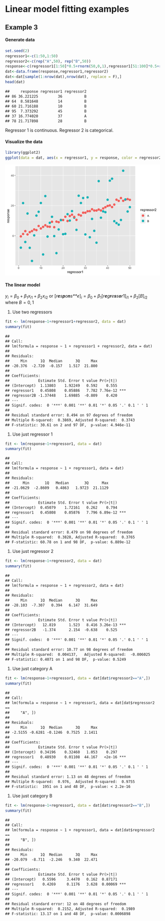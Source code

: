 Linear model fitting examples
================

Example 3
---------

#### Generate data

``` r
set.seed(2)
regressor1<-c(1:50,1:50)
regressor2<-c(rep("A",50), rep("B",50))
response<-c(regressor1[1:50]*0.5+rnorm(50,0,1),regressor1[51:100]*0.5+rnorm(50,0,10))
dat<-data.frame(response,regressor1,regressor2)
dat<-dat[sample(1:nrow(dat),nrow(dat), replace = F),]
head(dat)
```

    ##     response regressor1 regressor2
    ## 86 36.221225         36          B
    ## 64  8.581648         14          B
    ## 60 21.716188         10          B
    ## 95  7.373292         45          B
    ## 37 16.774020         37          A
    ## 78 21.717898         28          B

Regressor 1 is continuous. Regressor 2 is categorical.

#### Visualize the data

``` r
library(ggplot2)
ggplot(data = dat, aes(x = regressor1, y = response, color = regressor2))+geom_point(size = 3)
```

![](example_3_files/figure-markdown_github/unnamed-chunk-2-1.png)

#### The linear model

*y*<sub>*i*</sub> = *β*<sub>0</sub> + *β*<sub>1</sub>*x*<sub>*i*1</sub> + *β*<sub>2</sub>*x*<sub>*i*2</sub>
 or
\[*r**e**s**p**o**n**s**e*\]<sub>*i*</sub> = *β*<sub>0</sub> + *β*<sub>1</sub>\[*r**e**g**r**e**s**s**o**r*1\]<sub>*i*1</sub> + *β*<sub>2</sub>\[*B*\]<sub>*i*2</sub>
 where *B* = 0, 1

1.  Use two regressors

``` r
fit <- lm(response~1+regressor1+regressor2, data = dat)
summary(fit)
```

    ## 
    ## Call:
    ## lm(formula = response ~ 1 + regressor1 + regressor2, data = dat)
    ## 
    ## Residuals:
    ##     Min      1Q  Median      3Q     Max 
    ## -20.376  -2.720  -0.157   1.517  21.800 
    ## 
    ## Coefficients:
    ##             Estimate Std. Error t value Pr(>|t|)    
    ## (Intercept)  1.13803    1.92249   0.592    0.555    
    ## regressor1   0.45808    0.05886   7.782 7.76e-12 ***
    ## regressor2B -1.37448    1.69885  -0.809    0.420    
    ## ---
    ## Signif. codes:  0 '***' 0.001 '**' 0.01 '*' 0.05 '.' 0.1 ' ' 1
    ## 
    ## Residual standard error: 8.494 on 97 degrees of freedom
    ## Multiple R-squared:  0.3869, Adjusted R-squared:  0.3743 
    ## F-statistic: 30.61 on 2 and 97 DF,  p-value: 4.946e-11

1.  Use just regressor 1

``` r
fit <- lm(response~1+regressor1, data = dat)
summary(fit)
```

    ## 
    ## Call:
    ## lm(formula = response ~ 1 + regressor1, data = dat)
    ## 
    ## Residuals:
    ##      Min       1Q   Median       3Q      Max 
    ## -21.0629  -2.8609   0.4863   1.9723  21.1129 
    ## 
    ## Coefficients:
    ##             Estimate Std. Error t value Pr(>|t|)    
    ## (Intercept)  0.45079    1.72161   0.262    0.794    
    ## regressor1   0.45808    0.05876   7.796 6.89e-12 ***
    ## ---
    ## Signif. codes:  0 '***' 0.001 '**' 0.01 '*' 0.05 '.' 0.1 ' ' 1
    ## 
    ## Residual standard error: 8.479 on 98 degrees of freedom
    ## Multiple R-squared:  0.3828, Adjusted R-squared:  0.3765 
    ## F-statistic: 60.78 on 1 and 98 DF,  p-value: 6.889e-12

1.  Use just regressor 2

``` r
fit <- lm(response~1+regressor2, data = dat)
summary(fit)
```

    ## 
    ## Call:
    ## lm(formula = response ~ 1 + regressor2, data = dat)
    ## 
    ## Residuals:
    ##     Min      1Q  Median      3Q     Max 
    ## -28.103  -7.307   0.394   6.147  31.649 
    ## 
    ## Coefficients:
    ##             Estimate Std. Error t value Pr(>|t|)    
    ## (Intercept)   12.819      1.523   8.416 3.26e-13 ***
    ## regressor2B   -1.374      2.154  -0.638    0.525    
    ## ---
    ## Signif. codes:  0 '***' 0.001 '**' 0.01 '*' 0.05 '.' 0.1 ' ' 1
    ## 
    ## Residual standard error: 10.77 on 98 degrees of freedom
    ## Multiple R-squared:  0.004137,   Adjusted R-squared:  -0.006025 
    ## F-statistic: 0.4071 on 1 and 98 DF,  p-value: 0.5249

1.  Use just category A

``` r
fit <- lm(response~1+regressor1, data = dat[dat$regressor2=="A",])
summary(fit)
```

    ## 
    ## Call:
    ## lm(formula = response ~ 1 + regressor1, data = dat[dat$regressor2 == 
    ##     "A", ])
    ## 
    ## Residuals:
    ##     Min      1Q  Median      3Q     Max 
    ## -2.5155 -0.6281 -0.1246  0.7525  2.1411 
    ## 
    ## Coefficients:
    ##             Estimate Std. Error t value Pr(>|t|)    
    ## (Intercept)  0.34196    0.32460   1.053    0.297    
    ## regressor1   0.48930    0.01108  44.167   <2e-16 ***
    ## ---
    ## Signif. codes:  0 '***' 0.001 '**' 0.01 '*' 0.05 '.' 0.1 ' ' 1
    ## 
    ## Residual standard error: 1.13 on 48 degrees of freedom
    ## Multiple R-squared:  0.976,  Adjusted R-squared:  0.9755 
    ## F-statistic:  1951 on 1 and 48 DF,  p-value: < 2.2e-16

1.  Use just category B

``` r
fit <- lm(response~1+regressor1, data = dat[dat$regressor2=="B",])
summary(fit)
```

    ## 
    ## Call:
    ## lm(formula = response ~ 1 + regressor1, data = dat[dat$regressor2 == 
    ##     "B", ])
    ## 
    ## Residuals:
    ##     Min      1Q  Median      3Q     Max 
    ## -20.079  -8.711  -2.246   9.340  22.471 
    ## 
    ## Coefficients:
    ##             Estimate Std. Error t value Pr(>|t|)    
    ## (Intercept)   0.5596     3.4470   0.162  0.87171    
    ## regressor1    0.4269     0.1176   3.628  0.00069 ***
    ## ---
    ## Signif. codes:  0 '***' 0.001 '**' 0.01 '*' 0.05 '.' 0.1 ' ' 1
    ## 
    ## Residual standard error: 12 on 48 degrees of freedom
    ## Multiple R-squared:  0.2152, Adjusted R-squared:  0.1989 
    ## F-statistic: 13.17 on 1 and 48 DF,  p-value: 0.0006898
